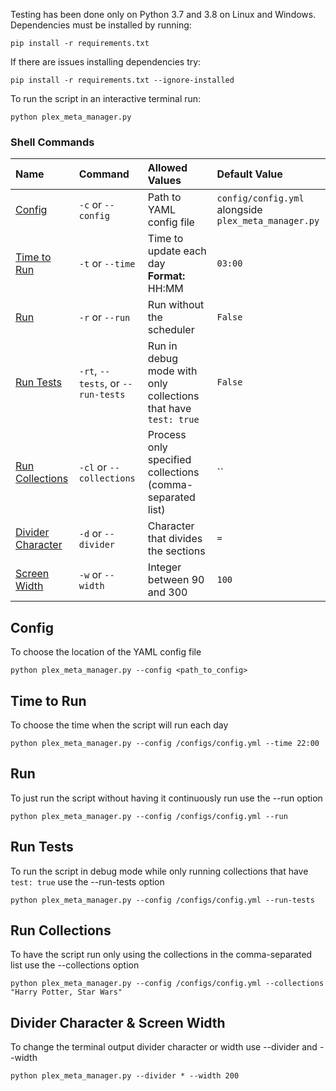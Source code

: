 Testing has been done only on Python 3.7 and 3.8 on Linux and Windows. Dependencies must be installed by running:

```shell
pip install -r requirements.txt
```

If there are issues installing dependencies try:

```shell
pip install -r requirements.txt --ignore-installed
```

To run the script in an interactive terminal run:

```shell
python plex_meta_manager.py
```

### Shell Commands

| Name | Command | Allowed Values | Default Value |
| :-- | :-- | :-- | :-- |
| [Config](#config) | `-c` or `--config` | Path to YAML config file | `config/config.yml` alongside<br>`plex_meta_manager.py` |
| [Time to Run](#time-to-run) | `-t` or `--time` | Time to update each day<br>**Format:** HH:MM | `03:00` |
| [Run](#run) | `-r` or `--run` | Run without the scheduler | `False` |
| [Run Tests](#run-tests) | `-rt`, `--tests`, or `--run-tests` | Run in debug mode with only collections that have `test: true` | `False` |
| [Run Collections](#run-collections) | `-cl` or `--collections` | Process only specified collections (comma-separated list) | `` |
| [Divider Character](#divider-character--screen-width) | `-d` or `--divider` | Character that divides the sections | `=` |
| [Screen Width](#divider-character--screen-width) | `-w` or `--width` | Integer between 90 and 300 | `100` |

## Config
To choose the location of the YAML config file

```shell
python plex_meta_manager.py --config <path_to_config>
```

## Time to Run
To choose the time when the script will run each day

```shell
python plex_meta_manager.py --config /configs/config.yml --time 22:00
```

## Run
To just run the script without having it continuously run use the --run option

```shell
python plex_meta_manager.py --config /configs/config.yml --run
```

## Run Tests
To run the script in debug mode while only running collections that have `test: true` use the --run-tests option

```shell
python plex_meta_manager.py --config /configs/config.yml --run-tests
```

## Run Collections
To have the script run only using the collections in the comma-separated list use the --collections option

```shell
python plex_meta_manager.py --config /configs/config.yml --collections "Harry Potter, Star Wars"
```

## Divider Character & Screen Width
To change the terminal output divider character or width use --divider and --width

```shell
python plex_meta_manager.py --divider * --width 200
```